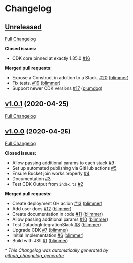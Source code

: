 # Changelog

## [Unreleased](https://github.com/blimmer/cdk-datadog-integration/tree/HEAD)

[Full Changelog](https://github.com/blimmer/cdk-datadog-integration/compare/v1.0.1...HEAD)

**Closed issues:**

- CDK core pinned at exactly 1.35.0
  [\#16](https://github.com/blimmer/cdk-datadog-integration/issues/16)

**Merged pull requests:**

- Expose a Construct in addition to a Stack.
  [\#20](https://github.com/blimmer/cdk-datadog-integration/pull/20)
  ([blimmer](https://github.com/blimmer))
- Fix tests. [\#19](https://github.com/blimmer/cdk-datadog-integration/pull/19)
  ([blimmer](https://github.com/blimmer))
- Support newer CDK versions
  [\#17](https://github.com/blimmer/cdk-datadog-integration/pull/17)
  ([plumdog](https://github.com/plumdog))

## [v1.0.1](https://github.com/blimmer/cdk-datadog-integration/tree/v1.0.1) (2020-04-25)

[Full Changelog](https://github.com/blimmer/cdk-datadog-integration/compare/v1.0.0...v1.0.1)

## [v1.0.0](https://github.com/blimmer/cdk-datadog-integration/tree/v1.0.0) (2020-04-25)

[Full Changelog](https://github.com/blimmer/cdk-datadog-integration/compare/f08dcccd867c9891771d867ca5347dea9546a275...v1.0.0)

**Closed issues:**

- Allow passing additional params to each stack
  [\#9](https://github.com/blimmer/cdk-datadog-integration/issues/9)
- Set up automated publishing via GitHub actions
  [\#5](https://github.com/blimmer/cdk-datadog-integration/issues/5)
- Ensure Bucket join works properly
  [\#4](https://github.com/blimmer/cdk-datadog-integration/issues/4)
- Documentation
  [\#3](https://github.com/blimmer/cdk-datadog-integration/issues/3)
- Test CDK Output from `index.ts`
  [\#2](https://github.com/blimmer/cdk-datadog-integration/issues/2)

**Merged pull requests:**

- Create deployment GH action
  [\#13](https://github.com/blimmer/cdk-datadog-integration/pull/13)
  ([blimmer](https://github.com/blimmer))
- Add user docs
  [\#12](https://github.com/blimmer/cdk-datadog-integration/pull/12)
  ([blimmer](https://github.com/blimmer))
- Create documentation in code
  [\#11](https://github.com/blimmer/cdk-datadog-integration/pull/11)
  ([blimmer](https://github.com/blimmer))
- Allow passing additional params
  [\#10](https://github.com/blimmer/cdk-datadog-integration/pull/10)
  ([blimmer](https://github.com/blimmer))
- Test DatadogIntegrationStack
  [\#8](https://github.com/blimmer/cdk-datadog-integration/pull/8)
  ([blimmer](https://github.com/blimmer))
- Upgrade CDK [\#7](https://github.com/blimmer/cdk-datadog-integration/pull/7)
  ([blimmer](https://github.com/blimmer))
- Initial Implementation
  [\#6](https://github.com/blimmer/cdk-datadog-integration/pull/6)
  ([blimmer](https://github.com/blimmer))
- Build with JSII
  [\#1](https://github.com/blimmer/cdk-datadog-integration/pull/1)
  ([blimmer](https://github.com/blimmer))

\* _This Changelog was automatically generated by
[github_changelog_generator](https://github.com/github-changelog-generator/github-changelog-generator)_
